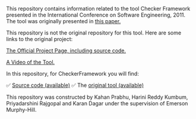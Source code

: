 This repository contains information related to the tool Checker Framework presented in the International Conference on Software Engineering, 2011. The tool was originally presented in [this paper.](http://homes.cs.washington.edu/~mernst/pubs/pluggable-checkers-issta2008.pdf)

This repository is not the original repository for this tool. Here are some links to the original project:

[The Official Project Page, including source code.](http://types.cs.washington.edu/checker-framework/)

[A Video of the Tool.](https://www.youtube.com/watch?v=eQAs-eJ5a8c)

In this repository, for CheckerFramework you will find:

:white_check_mark: [Source code (available)](https://github.com/SoftwareEngineeringToolDemos/checker-framework/tree/master/checker/src)
:white_check_mark: The [original tool (available)](http://types.cs.washington.edu/checker-framework/eclipse/)

This repository was constructed by Kahan Prabhu, Harini Reddy Kumbum, Priyadarshini Rajgopal and Karan Dagar under the supervision of Emerson Murphy-Hill.

